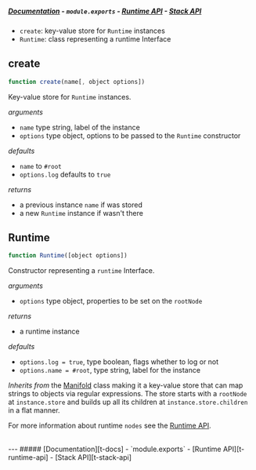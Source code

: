 ##### [Documentation][t-docs] - `module.exports` - [Runtime API][t-runtime-api] - [Stack API][t-stack-api]

- `create`: key-value store for `Runtime` instances
- `Runtime`: class representing a runtime Interface

## create

```js
function create(name[, object options])
```

Key-value store for `Runtime` instances.

_arguments_
- `name` type string, label of the instance
- `options` type object, options to be passed to the `Runtime` constructor

_defaults_
 - `name` to `#root`
 - `options.log` defaults to `true`

_returns_
 - a previous instance `name` if was stored
 - a new `Runtime` instance if wasn't there

## Runtime

```js
function Runtime([object options])
```

Constructor representing a `runtime` Interface.

_arguments_
 - `options` type object, properties to be set on the `rootNode`

_returns_
 - a runtime instance

_defaults_
- `options.log = true`, type boolean, flags whether to log or not
- `options.name = #root`, type string, label for the instance

_Inherits from_ the [Manifold][x-manifold] class making it a key-value store that can map strings to objects via regular expressions. The store starts with a `rootNode` at `instance.store` and builds up all its children at `instance.store.children` in a flat manner.

For more information about runtime `nodes` see the [Runtime API](./runtime.md).

<br>
---
##### [Documentation][t-docs] - `module.exports` - [Runtime API][t-runtime-api] - [Stack API][t-stack-api]

<!--
  x-: is for just a link
  t-: is for doc's toc
-->

[t-docs]: http://github.com/stringparser/runtime/tree/master/docs
[t-module]: http://github.com/stringparser/runtime/tree/master/docs/api/readme.md
[t-runtime-api]: http://github.com/stringparser/runtime/tree/master/docs/api/runtime.md
[t-stack-api]: http://github.com/stringparser/runtime/tree/master/docs/api/stack.md

[x-manifold]: http://github.com/stringparser/manifold
[x-runtime-set]: http://github.com/stringparser/manifold
[x-runtime-get]: http://github.com/stringparser/manifold#manifoldgetpath-options-mod
[x-runtime-parse]: http://github.com/stringparser/manifold#manifoldparseprop-parser
